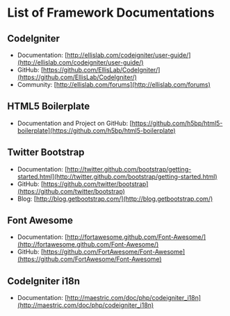 List of Framework Documentations
================================

## CodeIgniter

* Documentation: [http://ellislab.com/codeigniter/user-guide/](http://ellislab.com/codeigniter/user-guide/)
* GitHub: [https://github.com/EllisLab/CodeIgniter/](https://github.com/EllisLab/CodeIgniter/)
* Community: [http://ellislab.com/forums](http://ellislab.com/forums)


## HTML5 Boilerplate

* Documentation and Project on GitHub: [https://github.com/h5bp/html5-boilerplate](https://github.com/h5bp/html5-boilerplate)


## Twitter Bootstrap

* Documentation: [http://twitter.github.com/bootstrap/getting-started.html](http://twitter.github.com/bootstrap/getting-started.html)
* GitHub: [https://github.com/twitter/bootstrap](https://github.com/twitter/bootstrap)
* Blog: [http://blog.getbootstrap.com/](http://blog.getbootstrap.com/)


## Font Awesome

* Documentation: [http://fortawesome.github.com/Font-Awesome/](http://fortawesome.github.com/Font-Awesome/)
* GitHub: [https://github.com/FortAwesome/Font-Awesome](https://github.com/FortAwesome/Font-Awesome)


## CodeIgniter i18n
* Documentation: [http://maestric.com/doc/php/codeigniter_i18n](http://maestric.com/doc/php/codeigniter_i18n)

